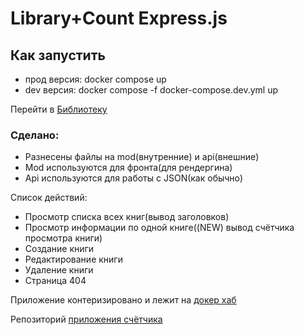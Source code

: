# Library+Count Express.js

## Как запустить
- прод версия: docker compose up 
- dev версия: docker compose -f docker-compose.dev.yml up

Перейти в [Библиотеку](http://localhost:81/)
### Сделано: 
- Разнесены файлы на mod(внутренние) и api(внешние)
- Mod используются для фронта(для рендергина)
- Api используются для работы с JSON(как обычно)

Список действий: 
- Просмотр списка всех книг(вывод заголовков)
- Просмотр информации по одной книге((NEW) вывод счётчика просмотра книги)
- Создание книги
- Редактирование книги
- Удаление книги 
- Cтраница 404 

Приложение контеризировано и лежит на [докер хаб](https://hub.docker.com/layers/moonelpy/ndse/library_with_counter/images/sha256-eb2158db48a817ffd6898d72a07bd16ac73eef7836186e2b7f8b920f52e784cf?context=repo)

Репозиторий [приложения счётчика](https://github.com/Moonelpy/books_counter/tree/library_counter)